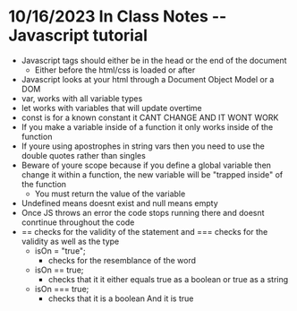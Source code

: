# 10/16/2023 In Class Notes -- Javascript tutorial

- Javascript tags should either be in the head or the end of the document 
    - Either before the html/css is loaded or after
- Javascript looks at your html through a Document Object Model or a DOM
- var, works with all variable types 
- let works with variables that will update overtime 
- const is for a known constant it CANT CHANGE AND IT WONT WORK
- If you make a variable inside of a function it only works inside of the function
- If youre using apostrophes in string vars then you need to use the double quotes rather than singles 
- Beware of youre scope because if you define a global variable then change it within a function, the new variable will be "trapped inside" of the function
    - You must return the value of the variable
- Undefined means doesnt exist and null means empty 
- Once JS throws an error the code stops running there and doesnt conrtinue throughout the code
- == checks for the validity of the statement and === checks for the validity as well as the type 
    - isOn = "true"; 
        - checks for the resemblance of the word
    - isOn == true; 
        - checks that it it either equals true as a boolean or true as a string 
    - isOn === true;
        - checks that it is a boolean And it is true 
